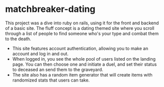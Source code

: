 # matchbreaker-dating

This project was a dive into ruby on rails, using it for the front and backend of a basic site. The fluff concept is a dating themed site where you scroll through a list of people to find someone who's your type and combat them to the death.



- This site features account authentication, allowing you to make an account and log in and out.
- When logged in, you see the whole pool of users listed on the landing page. You can then choose one and initiate a duel, and set their status to deceased an send them to the graveyard.
- The site also has a random item generator that will create items with randomized stats that users can take.
